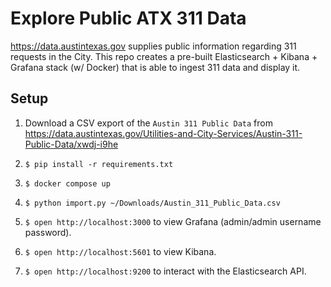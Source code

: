 # Explore Public ATX 311 Data

https://data.austintexas.gov supplies public information regarding 311 requests in the
City. This repo creates a pre-built Elasticsearch + Kibana + Grafana stack (w/ Docker)
that is able to ingest 311 data and display it.


## Setup

1. Download a CSV export of the `Austin 311 Public Data` from https://data.austintexas.gov/Utilities-and-City-Services/Austin-311-Public-Data/xwdj-i9he

2. `$ pip install -r requirements.txt`

3. `$ docker compose up`

4. `$ python import.py ~/Downloads/Austin_311_Public_Data.csv`

5. `$ open http://localhost:3000` to view Grafana (admin/admin username password).

6. `$ open http://localhost:5601` to view Kibana.

7. `$ open http://localhost:9200` to interact with the Elasticsearch API.
